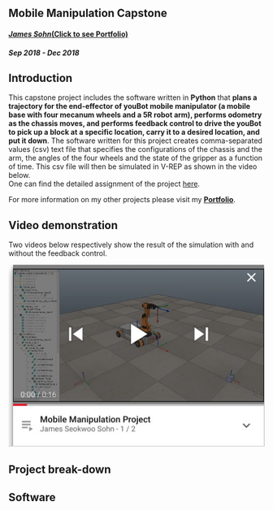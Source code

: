 ## Mobile Manipulation Capstone
#### [_James Sohn_(Click to see Portfolio)](http://sohn21c.github.io)
#### _Sep 2018 - Dec 2018_  


## Introduction
This capstone project includes the software written in **Python** that **plans a trajectory for the end-effector of youBot mobile manipulator (a mobile base with four mecanum wheels and a 5R robot arm), performs odometry as the chassis moves, and performs feedback control to drive the youBot to pick up a block at a specific location, carry it to a desired location, and put it down**. The software written for this project creates comma-separated values (csv) text file that specifies the configurations of the chassis and the arm, the angles of the four wheels and the state of the gripper as a function of time. This csv file will then be simulated in V-REP as shown in the video below.  
One can find the detailed assignment of the project [here](http://hades.mech.northwestern.edu/index.php/Mobile_Manipulation_Capstone). 

For more information on my other projects please visit my **[Portfolio](http://sohn21c.github.io)**.  

## Video demonstration
Two videos below respectively show the result of the simulation with and without the feedback control.  

[![Youtube](https://github.com/sohn21c/robotMani/blob/master/image/youtube_1.jpg)](https://youtu.be/U4uoV8PT5R8)

## Project break-down

## Software

